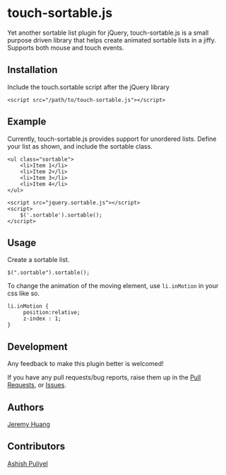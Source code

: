 touch-sortable.js
=================
Yet another sortable list plugin for jQuery, touch-sortable.js is a small purpose driven library that helps create animated sortable lists in a jiffy. Supports both mouse and touch events.

## Installation

Include the touch.sortable script after the jQuery library

    <script src="/path/to/touch-sortable.js"></script>

## Example
Currently, touch-sortable.js provides support for unordered lists. Define your list as shown, and include the sortable class.

	<ul class="sortable">
		<li>Item 1</li>
		<li>Item 2</li>
		<li>Item 3</li>
		<li>Item 4</li>
	</ul>
	
	<script src="jquery.sortable.js"></script>
	<script>
	    $('.sortable').sortable();
	</script>

## Usage

Create a sortable list.

    $(".sortable").sortable();

To change the animation of the moving element, use `li.inMotion` in your css like so.

	li.inMotion {
	     position:relative;
	     z-index : 1;
	}
	
## Development

Any feedback to make this plugin better is welcomed! 

If you have any pull requests/bug reports, raise them up in the [Pull Requests](https://github.com/docubuzz/touch-sortable.js/pulls), or [Issues](https://github.com/docubuzz/touch-sortable.js/issues).

## Authors

[Jeremy Huang](https://github.com/jieyanhuang)

## Contributors

[Ashish Puliyel](https://github.com/ashishpuliyel)
